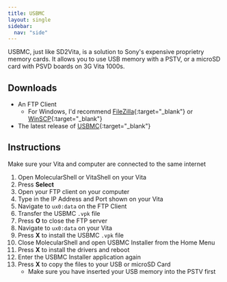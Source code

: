 ```yaml
---
title: USBMC
layout: single
sidebar:
  nav: "side"
---
```


USBMC, just like SD2Vita, is a solution to Sony's expensive proprietry memory cards. It allows you to use USB memory with a PSTV, or a microSD card with PSVD boards on 3G Vita 1000s.

## Downloads
- An FTP Client
	- For Windows, I'd recommend [FileZilla](https://filezilla-project.org/){:target="_blank"} or [WinSCP](https://winscp.net/eng/download.php){:target="_blank"}
- The latest release of [USBMC](https://github.com/yifanlu/usbmc/releases/latest/){:target="_blank"}

## Instructions
Make sure your Vita and computer are connected to the same internet

1. Open MolecularShell or VitaShell on your Vita
2. Press **Select**
3. Open your FTP client on your computer
4. Type in the IP Address and Port shown on your Vita
5. Navigate to `ux0:data` on the FTP Client
6. Transfer the USBMC `.vpk` file
7. Press **O** to close the FTP server
8. Navigate to `ux0:data` on your Vita
9. Press **X** to install the USBMC `.vpk` file
10. Close MolecularShell and open USBMC Installer from the Home Menu
11. Press **X** to install the drivers and reboot
11. Enter the USBMC Installer application again
11. Press **X** to copy the files to your USB or microSD Card
	- Make sure you have inserted your USB memory into the PSTV first
